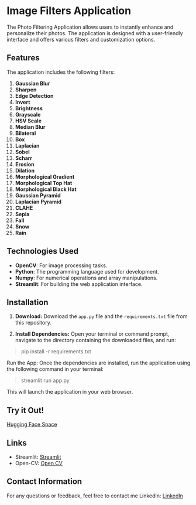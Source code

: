 # Image Filters Application

The Photo Filtering Application allows users to instantly enhance and personalize their photos. The application is designed with a user-friendly interface and offers various filters and customization options.

## Features

The application includes the following filters:

1. **Gaussian Blur**
2. **Sharpen**
3. **Edge Detection**
4. **Invert**
5. **Brightness**
6. **Grayscale**
7. **HSV Scale**
8. **Median Blur**
9. **Bilateral**
10. **Box**
11. **Laplacian**
12. **Sobel**
13. **Scharr**
14. **Erosion**
15. **Dilation**
16. **Morphological Gradient**
17. **Morphological Top Hat**
18. **Morphological Black Hat**
19. **Gaussian Pyramid**
20. **Laplacian Pyramid**
21. **CLAHE**
22. **Sepia**
23. **Fall**
24. **Snow**
25. **Rain**

## Technologies Used

- **OpenCV**: For image processing tasks.
- **Python**: The programming language used for development.
- **Numpy**: For numerical operations and array manipulations.
- **Streamlit**: For building the web application interface.

## Installation

1. **Download:** Download the `app.py` file and the `requirements.txt` file from this repository.

2. **Install Dependencies:** Open your terminal or command prompt, navigate to the directory containing the downloaded files, and run:

> pip install -r requirements.txt

Run the App: Once the dependencies are installed, run the application using the following command in your terminal:

> streamlit run app.py

This will launch the application in your web browser.

## Try it Out!
[Hugging Face Space](https://huggingface.co/spaces/hanifekaptan/Image_Filters_Application_BC)

## Links

* Streamlit: [Streamlit](https://streamlit.io/)
* Open-CV: [Open CV](https://opencv.org/)


## Contact Information
For any questions or feedback, feel free to contact me
LinkedIn: [LinkedIn](https://www.linkedin.com/in/hanifekaptan-u1f90d/)


